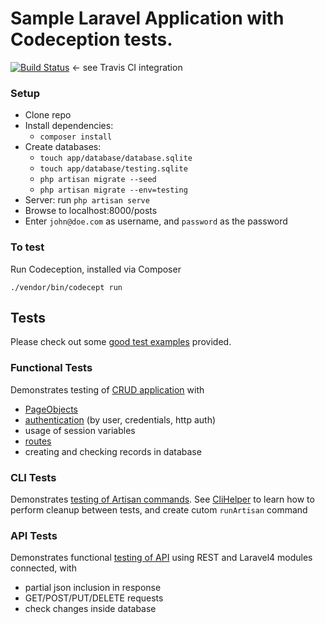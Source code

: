 # Sample Laravel Application with Codeception tests.

[![Build Status](https://travis-ci.org/Codeception/sample-l4-app.svg?branch=master)](https://travis-ci.org/Codeception/sample-l4-app) <- see Travis CI integration

### Setup

- Clone repo
- Install dependencies:
    - `composer install`
- Create databases:
    - `touch app/database/database.sqlite`
    - `touch app/database/testing.sqlite`
    - `php artisan migrate --seed`
    - `php artisan migrate --env=testing`
- Server: run `php artisan serve`
- Browse to localhost:8000/posts
- Enter `john@doe.com` as username, and `password` as the password

### To test

Run Codeception, installed via Composer 

```
./vendor/bin/codecept run
```

## Tests 

Please check out some [good test examples](https://github.com/Codeception/sample-l4-app/tree/master/tests) provided.

### Functional Tests

Demonstrates testing of [CRUD application](https://github.com/Codeception/sample-l4-app/blob/master/tests/functional/PostCrudCest.php) with

* [PageObjects](https://github.com/Codeception/sample-l4-app/blob/master/tests%2Ffunctional%2F_pages%2FPostsPage.php)
* [authentication](https://github.com/Codeception/sample-l4-app/blob/master/tests%2Ffunctional%2FAuthCest.php) (by user, credentials, http auth)
* usage of session variables
* [routes](https://github.com/Codeception/sample-l4-app/blob/master/tests%2Ffunctional%2FRoutesCest.php)
* creating and checking records in database

### CLI Tests

Demonstrates [testing of Artisan commands](https://github.com/Codeception/sample-l4-app/blob/master/tests%2Fcli%2FGenerateRepositoryCept.php). See [CliHelper](https://github.com/Codeception/sample-l4-app/blob/master/tests/_support/CliHelper.php) to learn how to perform cleanup between tests, and create cutom `runArtisan` command

### API Tests

Demonstrates functional [testing of API](https://github.com/Codeception/sample-l4-app/blob/master/tests%2Fapi%2FPostsResourceCest.php) using REST and Laravel4 modules connected, with

* partial json inclusion in response
* GET/POST/PUT/DELETE requests
* check changes inside database
